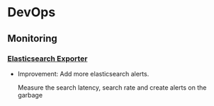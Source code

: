 # DevOps

## Monitoring

### [Elasticsearch Exporter](elasticsearch_exporter.md)

* Improvement: Add more elasticsearch alerts.

    Measure the search latency, search rate and create alerts on the garbage
